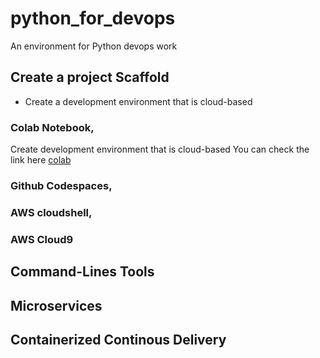 # python_for_devops
An environment for Python devops work

## Create a project Scaffold

* Create a development environment that is cloud-based

### Colab Notebook,

Create development environment that is cloud-based You can check the link here
[colab](https://github.com/arny-wilk/python_for_devops/blob/main/getting_started_with_python.ipynb)

### Github Codespaces, 
### AWS cloudshell,
### AWS Cloud9

## Command-Lines Tools

## Microservices

## Containerized Continous Delivery
